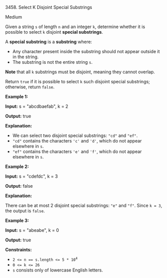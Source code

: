 3458\. Select K Disjoint Special Substrings

Medium

Given a string `s` of length `n` and an integer `k`, determine whether it is possible to select `k` disjoint **special substrings**.

A **special substring** is a **substring** where:

*   Any character present inside the substring should not appear outside it in the string.
*   The substring is not the entire string `s`.

**Note** that all `k` substrings must be disjoint, meaning they cannot overlap.

Return `true` if it is possible to select `k` such disjoint special substrings; otherwise, return `false`.

**Example 1:**

**Input:** s = "abcdbaefab", k = 2

**Output:** true

**Explanation:**

*   We can select two disjoint special substrings: `"cd"` and `"ef"`.
*   `"cd"` contains the characters `'c'` and `'d'`, which do not appear elsewhere in `s`.
*   `"ef"` contains the characters `'e'` and `'f'`, which do not appear elsewhere in `s`.

**Example 2:**

**Input:** s = "cdefdc", k = 3

**Output:** false

**Explanation:**

There can be at most 2 disjoint special substrings: `"e"` and `"f"`. Since `k = 3`, the output is `false`.

**Example 3:**

**Input:** s = "abeabe", k = 0

**Output:** true

**Constraints:**

*   <code>2 <= n == s.length <= 5 * 10<sup>4</sup></code>
*   `0 <= k <= 26`
*   `s` consists only of lowercase English letters.